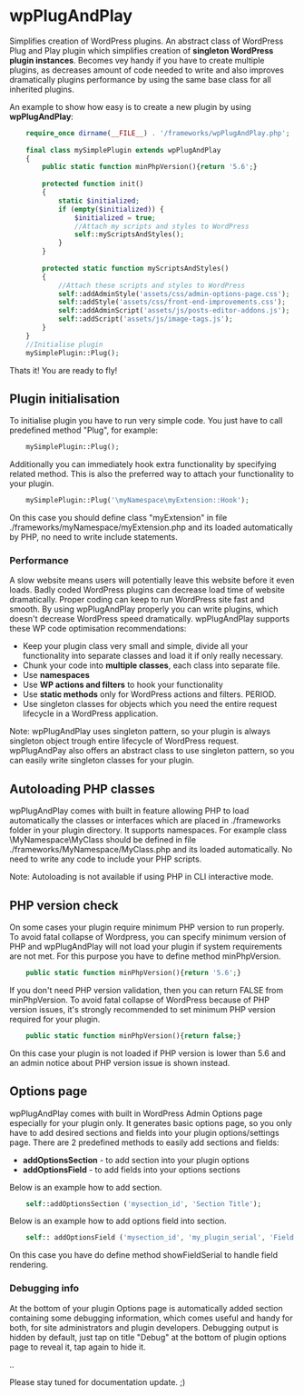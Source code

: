 # wpPlugAndPlay
Simplifies creation of WordPress plugins.  An abstract class of WordPress Plug and Play plugin which simplifies creation of **singleton WordPress plugin instances**. Becomes vey handy if you have to create multiple plugins, as decreases amount of code needed to write and also improves dramatically plugins performance by using the same base class for all inherited plugins.

An example to show how easy is to create a new plugin by using **wpPlugAndPlay**:

```php
    require_once dirname(__FILE__) . '/frameworks/wpPlugAndPlay.php';
    
    final class mySimplePlugin extends wpPlugAndPlay
    {
        public static function minPhpVersion(){return '5.6';}
    		
        protected function init()
        {
            static $initialized;
            if (empty($initialized)) {
                $initialized = true;
                //Attach my scripts and styles to WordPress
                self::myScriptsAndStyles();
            }
        }
    
        protected static function myScriptsAndStyles()
        {
            //Attach these scripts and styles to WordPress
            self::addAdminStyle('assets/css/admin-options-page.css');
            self::addStyle('assets/css/front-end-improvements.css');
            self::addAdminScript('assets/js/posts-editor-addons.js');
            self::addScript('assets/js/image-tags.js');
        }
    }
    //Initialise plugin
    mySimplePlugin::Plug();

```

Thats it! You are ready to fly!

## Plugin initialisation

To initialise plugin you have to run very simple code. You just have to call predefined method "Plug", for example:

```php
    mySimplePlugin::Plug();
```

Additionally you can immediately hook extra functionality by specifying related method. This is also the preferred way to attach your functionality to your plugin.

```php
    mySimplePlugin::Plug('\myNamespace\myExtension::Hook');
```
On this case you should define class "myExtension" in file ./frameworks/myNamespace/myExtension.php and its loaded automatically by PHP, no need to write include statements.

### Performance
A slow website means users will potentially leave this website before it even loads. Badly coded WordPress plugins can decrease load time of website dramatically. Proper coding can keep to run WordPress site fast and smooth. By using wpPlugAndPlay properly you can write plugins, which doesn't decrease WordPress speed dramatically. wpPlugAndPlay supports these WP code optimisation recommendations:

* Keep your plugin class very small and simple, divide all your functionality into separate classes and load it if only really necessary.
* Chunk your code into **multiple classes**, each class into separate file.
* Use **namespaces**
* Use **WP actions and filters** to hook your functionality
* Use **static methods** only for WordPress actions and filters. PERIOD.
* Use singleton classes for objects which you need the entire request lifecycle in a WordPress application.

Note: wpPlugAndPlay uses singleton pattern, so your plugin is always singleton object trough entire lifecycle of WordPress request. wpPlugAndPay also offers an abstract class to use singleton pattern, so you can easily write singleton classes for your plugin.

## Autoloading PHP classes
wpPlugAndPlay comes with built in feature allowing PHP to load automatically the classes or interfaces which are placed in ./frameworks folder in your plugin directory. It supports namespaces. For example class \MyNamespace\MyClass should be defined in file ./frameworks/MyNamespace/MyClass.php and its loaded automatically. No need to write any code to include your PHP scripts.

Note: Autoloading is not available if using PHP in CLI interactive mode.

## PHP version check

On some cases your plugin require minimum PHP version to run properly. To avoid fatal collapse of Wordpress, you can specify minimum version of PHP and wpPlugAndPlay will not load your plugin if system requirements are not met. For this purpose you have to define method minPhpVersion. 

```php
    public static function minPhpVersion(){return '5.6';}
```

If you don't need PHP version validation, then you can return FALSE from  minPhpVersion. To avoid fatal collapse of WordPress because of PHP version issues, it's strongly recommended to set minimum PHP version required for your plugin.

```php
    public static function minPhpVersion(){return false;}
```


On this case your plugin is not loaded if PHP version is lower than 5.6 and an admin notice about PHP version issue is shown instead.

## Options page

wpPlugAndPlay comes with built in WordPress Admin Options page especially for your plugin only. It generates basic options page, so you only have to add desired sections and fields into your plugin options/settings page. There are 2 predefined methods to easily add sections and fields:

* **addOptionsSection** - to add section into your plugin options
* **addOptionsField** - to add fields into your options sections

Below is an example how to add section.

```php
    self::addOptionsSection ('mysection_id', 'Section Title');
```
Below is an example how to add options field into section.

```php
    self:: addOptionsField ('mysection_id', 'my_plugin_serial', 'Field Title', '\myNamespace\myPlgOptions::showFieldSerial');
```
On this case you have do define method showFieldSerial to handle field rendering. 

### Debugging info

At the bottom of your plugin Options page is automatically added section containing some debugging information, which comes useful and handy for both, for site administrators and plugin developers. Debugging output is hidden by default, just tap on title "Debug" at the bottom of plugin options page to reveal it, tap again to hide it.

..

Please stay tuned for documentation update. ;) 
